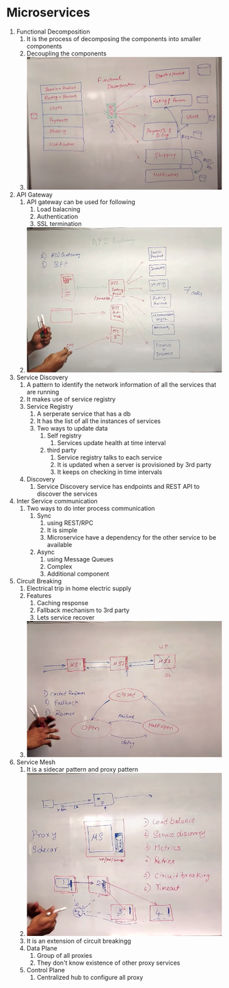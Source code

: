 # Microservices

1. Functional Decomposition
   1. It is the process of decomposing the components into smaller components
   2. Decoupling the components
   3. ![Functional Decomposition](images/MicFuncDecomp.jpg)
2. API Gateway
   1. API gateway can be used for following
      1. Load balacning
      2. Authentication
      3. SSL termination
   2. ![API Gateway](images/MicAPIGateway.jpg)
3. Service Discovery
   1. A pattern to identify the network information of all the services that are running
   2. It makes use of service registry
   3. Service Registry
      1. A serperate service that has a db
      2. It has the list of all the instances of services
      3. Two ways to update data
         1. Self registry
            1. Services update health at time interval
         2. third party
            1. Service registry talks to each service
            2. It is updated when a server is provisioned by 3rd party
            3. It keeps on checking in time intervals
   4. Discovery
      1. Service Discovery service has endpoints and REST API to discover the services
4. Inter Service communication
   1. Two ways to do inter process communication
      1. Sync
         1. using REST/RPC
         2. It is simple
         3. Microservice have a dependency for the other service to be available
      2. Async
         1. using Message Queues
         2. Complex
         3. Additional component
5. Circuit Breaking
   1. Electrical trip in home electric supply
   2. Features
      1. Caching response
      2. Fallback mechanism to 3rd party
      3. Lets service recover
   3. ![Circuit Breaking](images/MicCircuitBreaking.jpg)
6. Service Mesh
   1. It is a sidecar pattern and proxy pattern
   2. ![Service Mesh](images/MicServiceMesh.jpg)
   3. It is an extension of circuit breakingg
   4. Data Plane
      1. Group of all proxies
      2. They don't know existence of other proxy services
   5. Control Plane
      1. Centralized hub to configure all proxy
